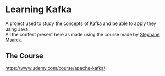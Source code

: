 # Learning Kafka

A project used to study the concepts of Kafka and be able to apply they using Java.<br/>
All the content present here as made using the course made by <a href="https://www.linkedin.com/in/stephanemaarek/">Stephane Maarek</a>.

## The Course
<a href="https://www.udemy.com/course/apache-kafka/">https://www.udemy.com/course/apache-kafka/</a>
